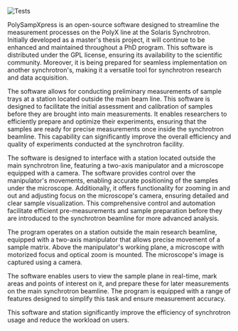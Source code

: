 ![Tests](https://github.com/KrOlech/Magisterka/actions/workflows/python-app.yml/badge.svg)

PolySampXpress is an open-source software designed to streamline the measurement processes on the PolyX line at the Solaris Synchrotron. Initially developed as a master's thesis project, it will continue to be enhanced and maintained throughout a PhD program. This software is distributed under the GPL license, ensuring its availability to the scientific community. Moreover, it is being prepared for seamless implementation on another synchrotron's, making it a versatile tool for synchrotron research and data acquisition.

The software allows for conducting preliminary measurements of sample trays at a station located outside the main beam line. This software is designed to facilitate the initial assessment and calibration of samples before they are brought into main measurements. It enables researchers to efficiently prepare and optimize their experiments, ensuring that the samples are ready for precise measurements once inside the synchrotron beamline. This capability can significantly improve the overall efficiency and quality of experiments conducted at the synchrotron facility.

The software is designed to interface with a station located outside the main synchrotron line, featuring a two-axis manipulator and a microscope equipped with a camera. The software provides control over the manipulator's movements, enabling accurate positioning of the samples under the microscope. Additionally, it offers functionality for zooming in and out and adjusting focus on the microscope's camera, ensuring detailed and clear sample visualization. This comprehensive control and automation facilitate efficient pre-measurements and sample preparation before they are introduced to the synchrotron beamline for more advanced analysis.

The program operates on a station outside the main research beamline, equipped with a two-axis manipulator that allows precise movement of a sample matrix. Above the manipulator's working plane, a microscope with motorized focus and optical zoom is mounted. The microscope's image is captured using a camera.

The software enables users to view the sample plane in real-time, mark areas and points of interest on it, and prepare these for later measurements on the main synchrotron beamline. The program is equipped with a range of features designed to simplify this task and ensure measurement accuracy.

This software and station significantly improve the efficiency of synchrotron usage and reduce the workload on users.
